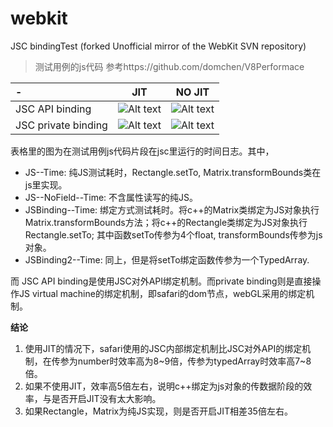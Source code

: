 # webkit
JSC bindingTest (forked Unofficial mirror of the WebKit SVN repository)


> 测试用例的js代码 
> 参考https://github.com/domchen/V8Performace

|      -        |    JIT    |   NO JIT   |
| :-----------  | :--------: | :--------:  |
| JSC API binding |    ![Alt text](./-public-jit.png)  |  ![Alt text](./-public-nojit.png)  |
| JSC private binding | ![Alt text](./-private-jit.png)| ![Alt text](./-private-nojit.png)    |

表格里的图为在测试用例js代码片段在jsc里运行的时间日志。其中，
- JS--Time: 纯JS测试耗时，Rectangle.setTo, Matrix.transformBounds类在js里实现。
- JS--NoField--Time: 不含属性读写的纯JS。
- JSBinding--Time: 绑定方式测试耗时。将c++的Matrix类绑定为JS对象执行Matrix.transformBounds方法；将c++的Rectangle类绑定为JS对象执行Rectangle.setTo; 其中函数setTo传参为4个float, transformBounds传参为js对象。
- JSBinding2--Time: 同上，但是将setTo绑定函数传参为一个TypedArray.

而 JSC API binding是使用JSC对外API绑定机制。而private binding则是直接操作JS virtual machine的绑定机制，即safari的dom节点，webGL采用的绑定机制。

**结论**
1. 使用JIT的情况下，safari使用的JSC内部绑定机制比JSC对外API的绑定机制，在传参为number时效率高为8~9倍，传参为typedArray时效率高7~8倍。
2. 如果不使用JIT，效率高5倍左右，说明c++绑定为js对象的传数据阶段的效率，与是否开启JIT没有太大影响。
3. 如果Rectangle，Matrix为纯JS实现，则是否开启JIT相差35倍左右。

